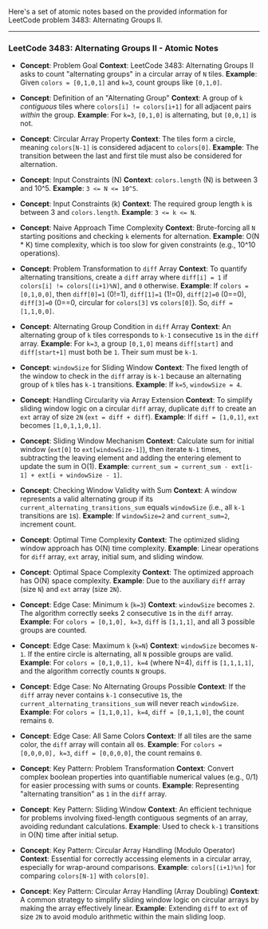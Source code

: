 Here's a set of atomic notes based on the provided information for LeetCode problem 3483: Alternating Groups II.

---

### LeetCode 3483: Alternating Groups II - Atomic Notes

-   **Concept**: Problem Goal
    **Context**: LeetCode 3483: Alternating Groups II asks to count "alternating groups" in a circular array of `N` tiles.
    **Example**: Given `colors = [0,1,0,1]` and `k=3`, count groups like `[0,1,0]`.

-   **Concept**: Definition of an "Alternating Group"
    **Context**: A group of `k` *contiguous* tiles where `colors[i] != colors[i+1]` for all adjacent pairs *within* the group.
    **Example**: For `k=3`, `[0,1,0]` is alternating, but `[0,0,1]` is not.

-   **Concept**: Circular Array Property
    **Context**: The tiles form a circle, meaning `colors[N-1]` is considered adjacent to `colors[0]`.
    **Example**: The transition between the last and first tile must also be considered for alternation.

-   **Concept**: Input Constraints (N)
    **Context**: `colors.length` (N) is between 3 and 10^5.
    **Example**: `3 <= N <= 10^5`.

-   **Concept**: Input Constraints (k)
    **Context**: The required group length `k` is between 3 and `colors.length`.
    **Example**: `3 <= k <= N`.

-   **Concept**: Naive Approach Time Complexity
    **Context**: Brute-forcing all `N` starting positions and checking `k` elements for alternation.
    **Example**: O(N * K) time complexity, which is too slow for given constraints (e.g., 10^10 operations).

-   **Concept**: Problem Transformation to `diff` Array
    **Context**: To quantify alternating transitions, create a `diff` array where `diff[i] = 1` if `colors[i] != colors[(i+1)%N]`, and `0` otherwise.
    **Example**: If `colors = [0,1,0,0]`, then `diff[0]=1` (0!=1), `diff[1]=1` (1!=0), `diff[2]=0` (0==0), `diff[3]=0` (0==0, circular for `colors[3]` vs `colors[0]`). So, `diff = [1,1,0,0]`.

-   **Concept**: Alternating Group Condition in `diff` Array
    **Context**: An alternating group of `k` tiles corresponds to `k-1` consecutive `1`s in the `diff` array.
    **Example**: For `k=3`, a group `[0,1,0]` means `diff[start]` and `diff[start+1]` must both be `1`. Their sum must be `k-1`.

-   **Concept**: `windowSize` for Sliding Window
    **Context**: The fixed length of the window to check in the `diff` array is `k-1` because an alternating group of `k` tiles has `k-1` transitions.
    **Example**: If `k=5`, `windowSize = 4`.

-   **Concept**: Handling Circularity via Array Extension
    **Context**: To simplify sliding window logic on a circular `diff` array, duplicate `diff` to create an `ext` array of size `2N` (`ext = diff + diff`).
    **Example**: If `diff = [1,0,1]`, `ext` becomes `[1,0,1,1,0,1]`.

-   **Concept**: Sliding Window Mechanism
    **Context**: Calculate sum for initial window (`ext[0]` to `ext[windowSize-1]`), then iterate `N-1` times, subtracting the leaving element and adding the entering element to update the sum in O(1).
    **Example**: `current_sum = current_sum - ext[i-1] + ext[i + windowSize - 1]`.

-   **Concept**: Checking Window Validity with Sum
    **Context**: A window represents a valid alternating group if its `current_alternating_transitions_sum` equals `windowSize` (i.e., all `k-1` transitions are `1`s).
    **Example**: If `windowSize=2` and `current_sum=2`, increment count.

-   **Concept**: Optimal Time Complexity
    **Context**: The optimized sliding window approach has O(N) time complexity.
    **Example**: Linear operations for `diff` array, `ext` array, initial sum, and sliding window.

-   **Concept**: Optimal Space Complexity
    **Context**: The optimized approach has O(N) space complexity.
    **Example**: Due to the auxiliary `diff` array (size `N`) and `ext` array (size `2N`).

-   **Concept**: Edge Case: Minimum `k` (`k=3`)
    **Context**: `windowSize` becomes `2`. The algorithm correctly seeks 2 consecutive `1`s in the `diff` array.
    **Example**: For `colors = [0,1,0], k=3`, `diff` is `[1,1,1]`, and all 3 possible groups are counted.

-   **Concept**: Edge Case: Maximum `k` (`k=N`)
    **Context**: `windowSize` becomes `N-1`. If the entire circle is alternating, all `N` possible groups are valid.
    **Example**: For `colors = [0,1,0,1], k=4` (where N=4), `diff` is `[1,1,1,1]`, and the algorithm correctly counts `N` groups.

-   **Concept**: Edge Case: No Alternating Groups Possible
    **Context**: If the `diff` array never contains `k-1` consecutive `1`s, the `current_alternating_transitions_sum` will never reach `windowSize`.
    **Example**: For `colors = [1,1,0,1], k=4`, `diff = [0,1,1,0]`, the count remains `0`.

-   **Concept**: Edge Case: All Same Colors
    **Context**: If all tiles are the same color, the `diff` array will contain all `0`s.
    **Example**: For `colors = [0,0,0,0], k=3`, `diff = [0,0,0,0]`, the count remains `0`.

-   **Concept**: Key Pattern: Problem Transformation
    **Context**: Convert complex boolean properties into quantifiable numerical values (e.g., 0/1) for easier processing with sums or counts.
    **Example**: Representing "alternating transition" as `1` in the `diff` array.

-   **Concept**: Key Pattern: Sliding Window
    **Context**: An efficient technique for problems involving fixed-length contiguous segments of an array, avoiding redundant calculations.
    **Example**: Used to check `k-1` transitions in O(N) time after initial setup.

-   **Concept**: Key Pattern: Circular Array Handling (Modulo Operator)
    **Context**: Essential for correctly accessing elements in a circular array, especially for wrap-around comparisons.
    **Example**: `colors[(i+1)%n]` for comparing `colors[N-1]` with `colors[0]`.

-   **Concept**: Key Pattern: Circular Array Handling (Array Doubling)
    **Context**: A common strategy to simplify sliding window logic on circular arrays by making the array effectively linear.
    **Example**: Extending `diff` to `ext` of size `2N` to avoid modulo arithmetic within the main sliding loop.